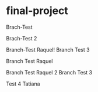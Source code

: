 # final-project

Brach-Test

Brach-Test 2

Branch-Test Raquel!
Branch Test 3 

Branch Test Raquel

Branch Test Raquel 2 
Branch Test 3 

Test 4 Tatiana
